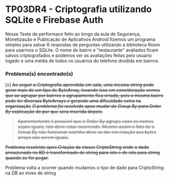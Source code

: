 # TP03DR4 - Criptografia utilizando SQLite e Firebase Auth
Nesse Teste de performace feito ao longo da aula de Segurança, Monetização e Publicação de Aplicativos Android
fizemos um programa simples para salvar 6 respostas de perguntas utilizando a biblioteca Room para usarmos o SQLite.
O nome do bairro e "restaurante" avaliados ficam salvos criptografados e podemos ver as avaliações feitas pelo usuario logado e uma média 
de todos os usuários do telefone dividida em bairros.
### Problema(s) encontrado(s)
[x] ~~Ao seguir a Criptografia aprendida em sala, uma mesma string pode gerar mais de um tipo de ByteArray, levando isso em concideração vemos que ao agrupar por bairros o agrupamento fica errado, pois o mesmo bairro pode ter diversas ByteArrays e gerando uma dificuldade extra na organização~~
~~*O problema foi resolvido apos mudar de Group By para Order By* explicação do por que sera inserida depois.~~
> ~~Aparentemente é possivel que o Order By agrupe caso os nomes sejam iguais, isto deve estar ocorrendo. Mesmo assim o fato de o Group By não funcionar sozinho deve se dar em relação aos bytes arrays não serem iguais.~~

~~Problema resolvido apos Criação da classe CriptoString onde o dado armazenado no BD é transformado de string para isto e de isto para string quando se for pegar.~~

Problema volta a ocorrer quando mudamos o tipo de dado para CriptoString na DB ao inves de string
